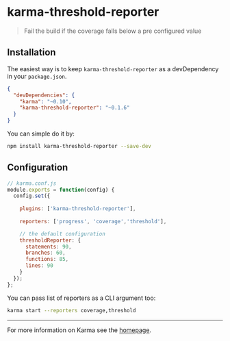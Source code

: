 # karma-threshold-reporter

> Fail the build if the coverage falls below a pre configured value

## Installation

The easiest way is to keep `karma-threshold-reporter` as a devDependency in your `package.json`.
```json
{
  "devDependencies": {
    "karma": "~0.10",
    "karma-threshold-reporter": "~0.1.6"
  }
}
```

You can simple do it by:
```bash
npm install karma-threshold-reporter --save-dev
```

## Configuration
```js
// karma.conf.js
module.exports = function(config) {
  config.set({
  
    plugins: ['karma-threshold-reporter'],
  
    reporters: ['progress', 'coverage','threshold'],

    // the default configuration
    thresholdReporter: {
      statements: 90,
      branches: 60,
      functions: 85,
      lines: 90
    }
  });
};
```

You can pass list of reporters as a CLI argument too:
```bash
karma start --reporters coverage,threshold
```

----

For more information on Karma see the [homepage].

[homepage]: http://karma-runner.github.com
